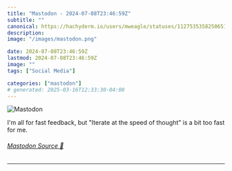 ```yaml
---
title: "Mastodon - 2024-07-08T23:46:59Z"
subtitle: ""
canonical: https://hachyderm.io/users/mweagle/statuses/112753535825065151
description:
image: "/images/mastodon.png"

date: 2024-07-08T23:46:59Z
lastmod: 2024-07-08T23:46:59Z
image: ""
tags: ["Social Media"]

categories: ["mastodon"]
# generated: 2025-03-16T12:33:30-04:00
---
```

![Mastodon](/images/mastodon.png)

<p>I&#39;m all for fast feedback, but &quot;Iterate at the speed of thought” is a bit too fast for me.</p>


###### [Mastodon Source 🐘](https://hachyderm.io/@mweagle/112753535825065151)

___
